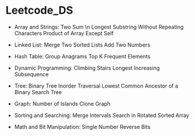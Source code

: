 # Leetcode_DS


- Array and Strings:
Two Sum \n
Longest Substring Without Repeating Characters
Product of Array Except Self

- Linked List:
Merge Two Sorted Lists
Add Two Numbers

- Hash Table:
Group Anagrams
Top K Frequent Elements

- Dynamic Programming:
Climbing Stairs
Longest Increasing Subsequence

- Tree:
Binary Tree Inorder Traversal
Lowest Common Ancestor of a Binary Search Tree

- Graph:
Number of Islands
Clone Graph

- Sorting and Searching:
Merge Intervals
Search in Rotated Sorted Array

- Math and Bit Manipulation:
Single Number
Reverse Bits
